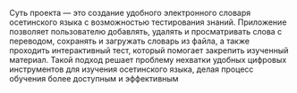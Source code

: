 Суть проекта — это создание удобного электронного словаря осетинского языка с возможностью тестирования знаний. Приложение позволяет пользователю добавлять, удалять и просматривать слова с переводом, сохранять и загружать словарь из файла, а также проходить интерактивный тест, который помогает закрепить изученный материал. Такой подход решает проблему нехватки удобных цифровых инструментов для изучения осетинского языка, делая процесс обучения более доступным и эффективным
